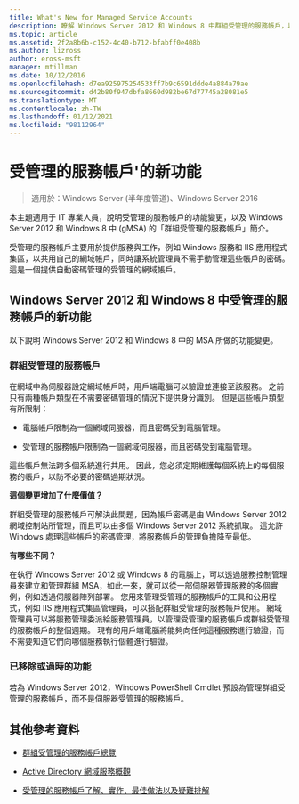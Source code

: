 ```yaml
---
title: What's New for Managed Service Accounts
description: 瞭解 Windows Server 2012 和 Windows 8 中群組受管理的服務帳戶，以瞭解受管理的服務帳戶的功能變更。
ms.topic: article
ms.assetid: 2f2a8b6b-c152-4c40-b712-bfabff0e408b
ms.author: lizross
author: eross-msft
manager: mtillman
ms.date: 10/12/2016
ms.openlocfilehash: d7ea925975254533ff7b9c6591ddde4a884a79ae
ms.sourcegitcommit: d42b80f947dbfa8660d982be67d77745a28081e5
ms.translationtype: MT
ms.contentlocale: zh-TW
ms.lasthandoff: 01/12/2021
ms.locfileid: "98112964"
---
```

# <a name="what39s-new-for-managed-service-accounts"></a>受管理的服務帳戶&#39;的新功能

>適用於：Windows Server (半年度管道)、Windows Server 2016

本主題適用于 IT 專業人員，說明受管理的服務帳戶的功能變更，以及 Windows Server 2012 和 Windows 8 中 (gMSA) 的「群組受管理的服務帳戶」簡介。

受管理的服務帳戶主要用於提供服務與工作，例如 Windows 服務和 IIS 應用程式集區，以共用自己的網域帳戶，同時讓系統管理員不需手動管理這些帳戶的密碼。 這是一個提供自動密碼管理的受管理的網域帳戶。

## <a name="whats-new-for-managed-service-accounts-in-windows-server-2012-and-windows-8"></a><a name="versions"></a>Windows Server 2012 和 Windows 8 中受管理的服務帳戶的新功能
以下說明 Windows Server 2012 和 Windows 8 中的 MSA 所做的功能變更。

### <a name="group-managed-service-accounts"></a>群組受管理的服務帳戶
在網域中為伺服器設定網域帳戶時，用戶端電腦可以驗證並連接至該服務。 之前只有兩種帳戶類型在不需要密碼管理的情況下提供身分識別。 但是這些帳戶類型有所限制：

-   電腦帳戶限制為一個網域伺服器，而且密碼受到電腦管理。

-   受管理的服務帳戶限制為一個網域伺服器，而且密碼受到電腦管理。

這些帳戶無法跨多個系統進行共用。 因此，您必須定期維護每個系統上的每個服務的帳戶，以防不必要的密碼過期狀況。

**這個變更增加了什麼價值？**

群組受管理的服務帳戶可解決此問題，因為帳戶密碼是由 Windows Server 2012 網域控制站所管理，而且可以由多個 Windows Server 2012 系統抓取。 這允許 Windows 處理這些帳戶的密碼管理，將服務帳戶的管理負擔降至最低。

**有哪些不同？**

在執行 Windows Server 2012 或 Windows 8 的電腦上，可以透過服務控制管理員來建立和管理群組 MSA，如此一來，就可以從一部伺服器管理服務的多個實例，例如透過伺服器陣列部署。 您用來管理受管理的服務帳戶的工具和公用程式，例如 IIS 應用程式集區管理員，可以搭配群組受管理的服務帳戶使用。 網域管理員可以將服務管理委派給服務管理員，以管理受管理的服務帳戶或群組受管理的服務帳戶的整個週期。 現有的用戶端電腦將能夠向任何這種服務進行驗證，而不需要知道它們向哪個服務執行個體進行驗證。

### <a name="removed-or-deprecated-functionality"></a><a name="interoperability"></a>已移除或過時的功能
若為 Windows Server 2012，Windows PowerShell Cmdlet 預設為管理群組受管理的服務帳戶，而不是伺服器受管理的服務帳戶。

## <a name="additional-references"></a>其他參考資料

-   [群組受管理的服務帳戶總覽](group-managed-service-accounts-overview.md)

-   [Active Directory 網域服務概觀](active-directory-domain-services-overview.md)

-   [受管理的服務帳戶了解、實作、最佳做法以及疑難排解](https://techcommunity.microsoft.com/t5/ask-the-directory-services-team/managed-service-accounts-understanding-implementing-best/ba-p/397009)


